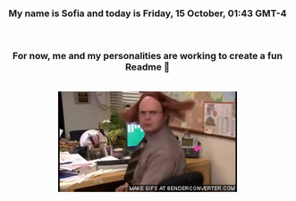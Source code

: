 


<div align="center">
<h3 >My name is Sofia and today is Friday, 15 October, 01:43 GMT-4</h3><br>
<h3 >For now, me and my personalities are working to create a fun Readme 👋
</h3><br>
<img src='img/dwight.gif' alt='working...'/>
</div>
